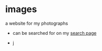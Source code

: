 # images
a website for my photographs
- can be searched for on my [search page](https://skparab1.github.io/search)

- j
